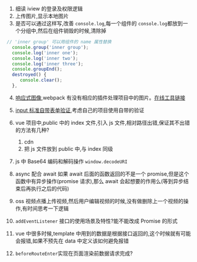 1. 细读 iview 的登录及权限逻辑
2. 上传图片,显示本地图片
3. 是否可以通过这样写,改善 `console.log`,每一个组件的 `console.log`都放到一个分组中,然后在组件销毁的时候,清除掉

```javascript
// 'inner group' 可以用组件的 name 属性替换
  console.group('inner group');
  console.log('inner one');
  console.log('inner two');
  console.log('inner three');
  console.groupEnd();
  destroyed() {
     console.clear();
  },
```

4. [响应式图像](https://css-tricks.com/a-guide-to-the-responsive-images-syntax-in-html/#article-header-id-0),webpack 有没有相应的插件处理项目中的图片。[在线工具链接](https://www.responsivebreakpoints.com/)
5. [input 标准自带表单验证](https://css-tricks.com/guides/form-validation/),考虑自己的项目使用自带的验证
6. vue 项目中,public 中的 index 文件,引入 js 文件,相对路径出错,保证其不出错的方法有几种?

   1. cdn
   2. 把 js 文件放到 public 中,与 index 同级

7. js 中 Base64 编码和解码操作 `window.decodeURI`
8. async 配合 await 如果 await 后面的函数返回的不是一个 promise,但是这个函数中有异步操作(promise 请求),那么 await 会起想要的作用么(等到异步结束后再执行之后的代码)
9. oss 视频点播上传视频,然后用户编辑视频的时候,没有做删除上一个视频的操作,有时间思考一下逻辑
10. `addEventListener` 接口的使用场景及特性?能不能改成 Promise 的形式
11. vue 中很多时候,template 中用到的数据是根据接口返回的,这个时候就有可能会报错,如果不预先在 data 中定义该如何避免报错
12. `beforeRouteEnter`实现在页面渲染前数据请求完成?

